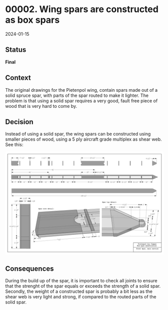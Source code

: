 # 00002. Wing spars are constructed as box spars

2024-01-15

## Status

__Final__

## Context

The original drawings for the Pietenpol wing, contain spars made out of a solid spruce spar,
with parts of the spar routed to make it lighter. The problem is that using a solid spar 
requires a very good, fault free piece of wood that is very hard to come by.

## Decision

Instead of using a solid spar, the wing spars can be constructed using smaller pieces of
wood, using a 5 ply aircraft grade multiplex as shear web. See this:

![Spar sketch](../../Sketches/boxspar1_907.jpg)

## Consequences

During the build up of the spar, it is important to check all joints to ensure that the strenght
of the spar equals or exceeds the strength of a solid spar. Secondly, the weight of a constructed
spar is probably a bit less as the shear web is very light and strong, if compared to the
routed parts of the solid spar.